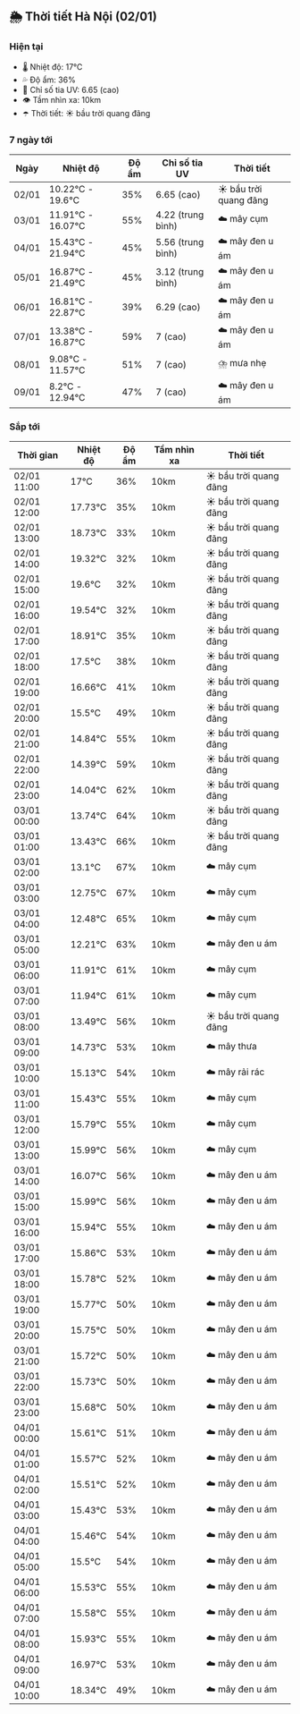 ## 🌦️ Thời tiết Hà Nội (02/01)

### Hiện tại

- 🌡️ Nhiệt độ: 17℃
- 💦 Độ ẩm: 36%
- 🌟 Chỉ số tia UV: 6.65 (cao)
- 👁️ Tầm nhìn xa: 10km
- ☂️ Thời tiết: ☀️ bầu trời quang đãng

### 7 ngày tới

| Ngày | Nhiệt độ | Độ ẩm | Chỉ số tia UV | Thời tiết |
| --- | --- | --- | --- | --- |
| 02/01 | 10.22℃ - 19.6℃ | 35% | 6.65 (cao) | ☀️ bầu trời quang đãng |
| 03/01 | 11.91℃ - 16.07℃ | 55% | 4.22 (trung bình) | ☁️ mây cụm |
| 04/01 | 15.43℃ - 21.94℃ | 45% | 5.56 (trung bình) | ☁️ mây đen u ám |
| 05/01 | 16.87℃ - 21.49℃ | 45% | 3.12 (trung bình) | ☁️ mây đen u ám |
| 06/01 | 16.81℃ - 22.87℃ | 39% | 6.29 (cao) | ☁️ mây đen u ám |
| 07/01 | 13.38℃ - 16.87℃ | 59% | 7 (cao) | ☁️ mây đen u ám |
| 08/01 | 9.08℃ - 11.57℃ | 51% | 7 (cao) | ⛈️ mưa nhẹ |
| 09/01 | 8.2℃ - 12.94℃ | 47% | 7 (cao) | ☁️ mây đen u ám |

### Sắp tới

| Thời gian | Nhiệt độ | Độ ẩm | Tầm nhìn xa | Thời tiết |
| --- | --- | --- | --- | --- |
| 02/01 11:00 | 17℃ | 36% | 10km | ☀️ bầu trời quang đãng |
| 02/01 12:00 | 17.73℃ | 35% | 10km | ☀️ bầu trời quang đãng |
| 02/01 13:00 | 18.73℃ | 33% | 10km | ☀️ bầu trời quang đãng |
| 02/01 14:00 | 19.32℃ | 32% | 10km | ☀️ bầu trời quang đãng |
| 02/01 15:00 | 19.6℃ | 32% | 10km | ☀️ bầu trời quang đãng |
| 02/01 16:00 | 19.54℃ | 32% | 10km | ☀️ bầu trời quang đãng |
| 02/01 17:00 | 18.91℃ | 35% | 10km | ☀️ bầu trời quang đãng |
| 02/01 18:00 | 17.5℃ | 38% | 10km | ☀️ bầu trời quang đãng |
| 02/01 19:00 | 16.66℃ | 41% | 10km | ☀️ bầu trời quang đãng |
| 02/01 20:00 | 15.5℃ | 49% | 10km | ☀️ bầu trời quang đãng |
| 02/01 21:00 | 14.84℃ | 55% | 10km | ☀️ bầu trời quang đãng |
| 02/01 22:00 | 14.39℃ | 59% | 10km | ☀️ bầu trời quang đãng |
| 02/01 23:00 | 14.04℃ | 62% | 10km | ☀️ bầu trời quang đãng |
| 03/01 00:00 | 13.74℃ | 64% | 10km | ☀️ bầu trời quang đãng |
| 03/01 01:00 | 13.43℃ | 66% | 10km | ☀️ bầu trời quang đãng |
| 03/01 02:00 | 13.1℃ | 67% | 10km | ☁️ mây cụm |
| 03/01 03:00 | 12.75℃ | 67% | 10km | ☁️ mây cụm |
| 03/01 04:00 | 12.48℃ | 65% | 10km | ☁️ mây cụm |
| 03/01 05:00 | 12.21℃ | 63% | 10km | ☁️ mây đen u ám |
| 03/01 06:00 | 11.91℃ | 61% | 10km | ☁️ mây cụm |
| 03/01 07:00 | 11.94℃ | 61% | 10km | ☁️ mây cụm |
| 03/01 08:00 | 13.49℃ | 56% | 10km | ☀️ bầu trời quang đãng |
| 03/01 09:00 | 14.73℃ | 53% | 10km | ☁️ mây thưa |
| 03/01 10:00 | 15.13℃ | 54% | 10km | ☁️ mây rải rác |
| 03/01 11:00 | 15.43℃ | 55% | 10km | ☁️ mây cụm |
| 03/01 12:00 | 15.79℃ | 55% | 10km | ☁️ mây cụm |
| 03/01 13:00 | 15.99℃ | 56% | 10km | ☁️ mây cụm |
| 03/01 14:00 | 16.07℃ | 56% | 10km | ☁️ mây đen u ám |
| 03/01 15:00 | 15.99℃ | 56% | 10km | ☁️ mây đen u ám |
| 03/01 16:00 | 15.94℃ | 55% | 10km | ☁️ mây đen u ám |
| 03/01 17:00 | 15.86℃ | 53% | 10km | ☁️ mây đen u ám |
| 03/01 18:00 | 15.78℃ | 52% | 10km | ☁️ mây đen u ám |
| 03/01 19:00 | 15.77℃ | 50% | 10km | ☁️ mây đen u ám |
| 03/01 20:00 | 15.75℃ | 50% | 10km | ☁️ mây đen u ám |
| 03/01 21:00 | 15.72℃ | 50% | 10km | ☁️ mây đen u ám |
| 03/01 22:00 | 15.73℃ | 50% | 10km | ☁️ mây đen u ám |
| 03/01 23:00 | 15.68℃ | 50% | 10km | ☁️ mây đen u ám |
| 04/01 00:00 | 15.61℃ | 51% | 10km | ☁️ mây đen u ám |
| 04/01 01:00 | 15.57℃ | 52% | 10km | ☁️ mây đen u ám |
| 04/01 02:00 | 15.51℃ | 52% | 10km | ☁️ mây đen u ám |
| 04/01 03:00 | 15.43℃ | 53% | 10km | ☁️ mây đen u ám |
| 04/01 04:00 | 15.46℃ | 54% | 10km | ☁️ mây đen u ám |
| 04/01 05:00 | 15.5℃ | 54% | 10km | ☁️ mây đen u ám |
| 04/01 06:00 | 15.53℃ | 55% | 10km | ☁️ mây đen u ám |
| 04/01 07:00 | 15.58℃ | 55% | 10km | ☁️ mây đen u ám |
| 04/01 08:00 | 15.93℃ | 55% | 10km | ☁️ mây đen u ám |
| 04/01 09:00 | 16.97℃ | 53% | 10km | ☁️ mây đen u ám |
| 04/01 10:00 | 18.34℃ | 49% | 10km | ☁️ mây đen u ám |

